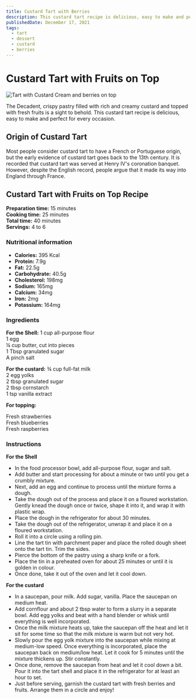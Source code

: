 ```yaml
---
title: Custard Tart with Berries
description: This custard tart recipe is delicious, easy to make and perfect for every occasion.
publishedDate: December 17, 2021
tags:
  - tart
  - dessert
  - custard
  - berries
---
```


# Custard Tart with Fruits on Top

![Tart with Custard Cream and berries on top](/custardberries.jpg "image")

The Decadent, crispy pastry filled with rich and creamy custard and topped with fresh fruits is a sight to behold. This custard tart recipe is delicious, easy to make and perfect for every occasion.

## Origin of Custard Tart

Most people consider custard tart to have a French or Portuguese origin, but the early evidence of custard tart goes back to the 13th century. It is recorded that custard tart was served at Henry IV&#39;s coronation banquet. However, despite the English record, people argue that it made its way into England through France.

## Custard Tart with Fruits on Top Recipe

**Preparation time:** 15 minutes  
**Cooking time:** 25 minutes  
**Total time:** 40 minutes  
**Servings:** 4 to 6

### Nutritional information

- **Calories:** 395 Kcal
- **Protein:** 7.9g
- **Fat:** 22.5g
- **Carbohydrate:** 40.5g
- **Cholesterol:** 198mg
- **Sodium:** 165mg
- **Calcium:** 34mg
- **Iron:** 2mg
- **Potassium:** 164mg

### Ingredients

**For the Shell:**
1 cup all-purpose flour  
1 egg  
¼ cup butter, cut into pieces  
1 Tbsp granulated sugar  
A pinch salt

**For the custard:**
¾ cup full-fat milk  
2 egg yolks  
2 tbsp granulated sugar  
2 tbsp cornstarch  
1 tsp vanilla extract

**For topping:**

Fresh strawberries  
Fresh blueberries  
Fresh raspberries

### Instructions

**For the Shell**

- In the food processor bowl, add all-purpose flour, sugar and salt.
- Add butter and start processing for about a minute or two until you get a crumbly mixture.
- Next, add an egg and continue to process until the mixture forms a dough.
- Take the dough out of the process and place it on a floured workstation. Gently knead the dough once or twice, shape it into it, and wrap it with plastic wrap.
- Place the dough in the refrigerator for about 30 minutes.
- Take the dough out of the refrigerator, unwrap it and place it on a floured workstation.
- Roll it into a circle using a rolling pin.
- Line the tart tin with parchment paper and place the rolled dough sheet onto the tart tin. Trim the sides.
- Pierce the bottom of the pastry using a sharp knife or a fork.
- Place the tin in a preheated oven for about 25 minutes or until it is golden in colour.
- Once done, take it out of the oven and let it cool down.

**For the custard**

- In a saucepan, pour milk. Add sugar, vanilla. Place the saucepan on medium heat.
- Add cornflour and about 2 tbsp water to form a slurry in a separate bowl. Add egg yolks and beat with a hand blender or whisk until everything is well incorporated.
- Once the milk mixture heats up, take the saucepan off the heat and let it sit for some time so that the milk mixture is warm but not very hot.
- Slowly pour the egg yolk mixture into the saucepan while mixing at medium-low speed. Once everything is incorporated, place the saucepan back on medium/low heat. Let it cook for 5 minutes until the mixture thickens up. Stir constantly.
- Once done, remove the saucepan from heat and let it cool down a bit. Pour it into the tart shell and place it in the refrigerator for at least an hour to set.
- Just before serving, garnish the custard tart with fresh berries and fruits. Arrange them in a circle and enjoy!
